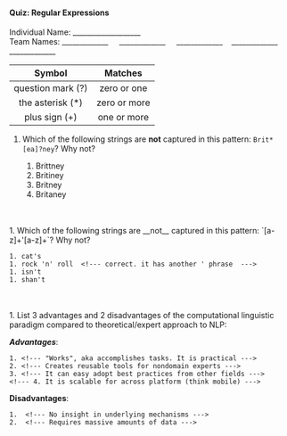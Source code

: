 #### Quiz: Regular Expressions

Individual Name: ___________________  
Team Names: _____________ &nbsp;&nbsp;&nbsp; _____________ &nbsp;&nbsp;&nbsp; _____________ &nbsp;&nbsp; _____________ &nbsp;&nbsp;&nbsp; _____________

| Symbol | Matches |  
|:-------:|:------:|
| question mark (?) | zero or one |
| the asterisk (*) | zero or more |
| plus sign (+) | one or more |  

1. Which of the following strings are __not__ captured in this pattern: `Brit*[ea]?ney`? Why not?   

    1. Brittney   
    1. Britiney   <!--- correct use http://regexr.com/ --->
    1. Britney   
    1. Britaney   
<br>
<br>
1. Which of the following strings are __not__ captured in this pattern: `[a-z]+'[a-z]+`? Why not?   
	
	1. cat's  
	1. rock 'n' roll  <!--- correct. it has another ' phrase  --->
	1. isn't  
	1. shan't  
<br>
<br>
1. List 3 advantages and 2 disadvantages of the computational linguistic paradigm compared to theoretical/expert approach to NLP:

 ___Advantages___:
 
 	1. <!--- "Works", aka accomplishes tasks. It is practical --->
 	2. <!--- Creates reusable tools for nondomain experts --->
	3. <!--- It can easy adopt best practices from other fields --->
	<!--- 4. It is scalable for across platform (think mobile) --->
 	
 __Disadvantages__:  

	1.  <!--- No insight in underlying mechanisms --->
	2.  <!--- Requires massive amounts of data --->
<!--- 3. Often times models the noise in the data as signal since there is no apiori framework
 --->	